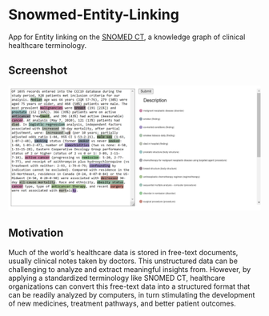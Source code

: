 # Snowmed-Entity-Linking
App for Entity linking on the [SNOMED CT](https://www.snomed.org/five-step-briefing), a knowledge graph of clinical healthcare terminology. 

## Screenshot
![](assests/screen.png)

## Motivation
Much of the world's healthcare data is stored in free-text documents, usually clinical notes taken by doctors. This unstructured data can be challenging to analyze and extract meaningful insights from.
However, by applying a standardized terminology like SNOMED CT, healthcare organizations can convert this free-text data into a structured format that can be readily analyzed by computers, in turn stimulating the development of new medicines, treatment pathways, and better patient outcomes.
